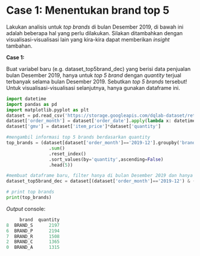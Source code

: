 # Case 1: Menentukan brand top 5

Lakukan analisis untuk _top brands_ di bulan Desember 2019, di bawah ini adalah beberapa hal yang perlu dilakukan. Silakan ditambahkan dengan visualisasi-visualisasi lain yang kira-kira dapat memberikan _insight_ tambahan.

**Case 1:**

Buat variabel baru (e.g. dataset_top5brand_dec) yang berisi data penjualan bulan Desember 2019, hanya untuk _top 5 brand_ dengan _quantity_ terjual terbanyak selama bulan Desember 2019. Sebutkan _top 5 brands_ tersebut! Untuk visualisasi-visualisasi selanjutnya, hanya gunakan dataframe ini.

```python
import datetime
import pandas as pd
import matplotlib.pyplot as plt
dataset = pd.read_csv('https://storage.googleapis.com/dqlab-dataset/retail_raw_reduced.csv')
dataset['order_month'] = dataset['order_date'].apply(lambda x: datetime.datetime.strptime(x, "%Y-%m-%d").strftime('%Y-%m'))
dataset['gmv'] = dataset['item_price']*dataset['quantity']

#mengambil informasi top 5 brands berdasarkan quantity
top_brands = (dataset[dataset['order_month']=='2019-12'].groupby('brand')['quantity']
                .sum()
                .reset_index()
                .sort_values(by='quantity',ascending=False)
                .head(5))

#membuat dataframe baru, filter hanya di bulan Desember 2019 dan hanya top 5 brands
dataset_top5brand_dec = dataset[(dataset['order_month']=='2019-12') & (dataset['brand'].isin(top_brands['brand'].to_list()))]

# print top brands
print(top_brands)
```

_Output_ console:

```python
     brand  quantity
8  BRAND_S      2197
6  BRAND_P      2194
7  BRAND_R      1508
2  BRAND_C      1365
0  BRAND_A      1315
```
